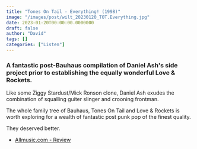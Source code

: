 ```yaml
---
title: "Tones On Tail - Everything! (1998)"
image: "/images/post/wilt_20230120_TOT.Everything.jpg"
date: 2023-01-20T00:00:00.0000000
draft: false
author: "David"
tags: []
categories: ["Listen"]
---
```

### A fantastic post-Bauhaus compilation of Daniel Ash's side project prior to establishing the equally wonderful Love & Rockets.

 Like some Ziggy Stardust/Mick Ronson clone, Daniel Ash exudes the combination of squalling guiter slinger and crooning frontman.

 The whole family tree of Bauhaus, Tones On Tail and Love & Rockets is worth exploring for a wealth of fantastic post punk pop of the finest quality.

 They deserved better.

-  [Allmusic.com - Review](https://www.allmusic.com/album/everything!-mw0000036051)